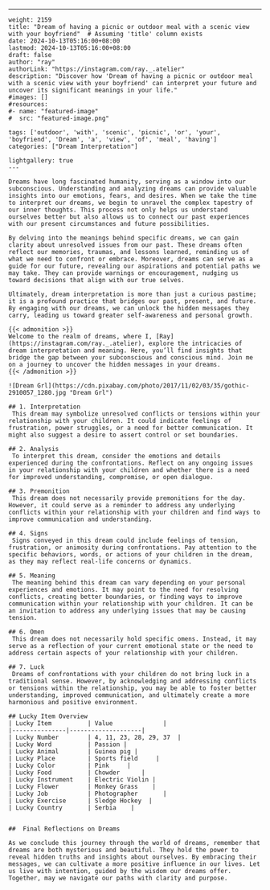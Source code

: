 ---
    weight: 2159
    title: "Dream of having a picnic or outdoor meal with a scenic view with your boyfriend"  # Assuming 'title' column exists
    date: 2024-10-13T05:16:00+08:00
    lastmod: 2024-10-13T05:16:00+08:00
    draft: false
    author: "ray"
    authorLink: "https://instagram.com/ray._.atelier"
    description: "Discover how 'Dream of having a picnic or outdoor meal with a scenic view with your boyfriend' can interpret your future and uncover its significant meanings in your life."
    #images: []
    #resources:
    #- name: "featured-image"
    #  src: "featured-image.png"
    
    tags: ['outdoor', 'with', 'scenic', 'picnic', 'or', 'your', 'boyfriend', 'Dream', 'a', 'view', 'of', 'meal', 'having']
    categories: ["Dream Interpretation"]
    
    lightgallery: true
    ---
    
    Dreams have long fascinated humanity, serving as a window into our subconscious. Understanding and analyzing dreams can provide valuable insights into our emotions, fears, and desires. When we take the time to interpret our dreams, we begin to unravel the complex tapestry of our inner thoughts. This process not only helps us understand ourselves better but also allows us to connect our past experiences with our present circumstances and future possibilities.
    
    By delving into the meanings behind specific dreams, we can gain clarity about unresolved issues from our past. These dreams often reflect our memories, traumas, and lessons learned, reminding us of what we need to confront or embrace. Moreover, dreams can serve as a guide for our future, revealing our aspirations and potential paths we may take. They can provide warnings or encouragement, nudging us toward decisions that align with our true selves.
    
    Ultimately, dream interpretation is more than just a curious pastime; it is a profound practice that bridges our past, present, and future. By engaging with our dreams, we can unlock the hidden messages they carry, leading us toward greater self-awareness and personal growth.
    
    {{< admonition >}}
    Welcome to the realm of dreams, where I, [Ray](https://instagram.com/ray._.atelier), explore the intricacies of dream interpretation and meaning. Here, you’ll find insights that bridge the gap between your subconscious and conscious mind. Join me on a journey to uncover the hidden messages in your dreams.
    {{< /admonition >}}
    
    ![Dream Grl](https://cdn.pixabay.com/photo/2017/11/02/03/35/gothic-2910057_1280.jpg "Dream Grl")
    
    ## 1. Interpretation
     This dream may symbolize unresolved conflicts or tensions within your relationship with your children. It could indicate feelings of frustration, power struggles, or a need for better communication. It might also suggest a desire to assert control or set boundaries.
    
    ## 2. Analysis
     To interpret this dream, consider the emotions and details experienced during the confrontations. Reflect on any ongoing issues in your relationship with your children and whether there is a need for improved understanding, compromise, or open dialogue.
    
    ## 3. Premonition
     This dream does not necessarily provide premonitions for the day. However, it could serve as a reminder to address any underlying conflicts within your relationship with your children and find ways to improve communication and understanding.
    
    ## 4. Signs
     Signs conveyed in this dream could include feelings of tension, frustration, or animosity during confrontations. Pay attention to the specific behaviors, words, or actions of your children in the dream, as they may reflect real-life concerns or dynamics.
    
    ## 5. Meaning
     The meaning behind this dream can vary depending on your personal experiences and emotions. It may point to the need for resolving conflicts, creating better boundaries, or finding ways to improve communication within your relationship with your children. It can be an invitation to address any underlying issues that may be causing tension.
    
    ## 6. Omen
     This dream does not necessarily hold specific omens. Instead, it may serve as a reflection of your current emotional state or the need to address certain aspects of your relationship with your children.
    
    ## 7. Luck
     Dreams of confrontations with your children do not bring luck in a traditional sense. However, by acknowledging and addressing conflicts or tensions within the relationship, you may be able to foster better understanding, improved communication, and ultimately create a more harmonious and positive environment.
    
    ## Lucky Item Overview
    | Lucky Item          | Value              |
    |---------------|--------------------|
    | Lucky Number        | 4, 11, 23, 28, 29, 37  |
    | Lucky Word          | Passion |
    | Lucky Animal        | Guinea pig |
    | Lucky Place         | Sports field     |
    | Lucky Color         | Pink     |
    | Lucky Food          | Chowder      |
    | Lucky Instrument    | Electric Violin |
    | Lucky Flower        | Monkey Grass    |
    | Lucky Job           | Photographer       |
    | Lucky Exercise      | Sledge Hockey  |
    | Lucky Country       | Serbia    |
    
    
    ##  Final Reflections on Dreams
    
    As we conclude this journey through the world of dreams, remember that dreams are both mysterious and beautiful. They hold the power to reveal hidden truths and insights about ourselves. By embracing their messages, we can cultivate a more positive influence in our lives. Let us live with intention, guided by the wisdom our dreams offer. Together, may we navigate our paths with clarity and purpose.
    